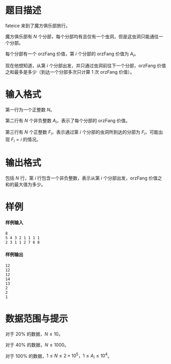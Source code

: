 
# 题目描述

fateice 来到了魔方俱乐部旅行。

魔方俱乐部有 $N$ 个分部，每个分部均有且仅有一个虫洞，但是这虫洞只能通往一个分部。

每个分部有一个 orzFang 价值，第 $i$ 个分部的 orzFang 价值为 $A_i$。

现在他想知道，从第 $i$ 个分部出发，并只通过虫洞前往下一个分部，orzFang 价值之和最多是多少（到达一个分部多次只计算 $1$ 次 orzFang 价值）。

# 输入格式

第一行为一个正整数 $N$。

第二行有 $N$ 个非负整数 $A_i$，表示了每个分部的 orzFang 价值。

第三行有 $N$ 个正整数 $F_i$，表示通过第 $i$ 个分部的虫洞所到达的分部为 $F_i$，可能出现 $F_i=i$ 的情况。

# 输出格式

包括 $N$ 行，第 $i$ 行包含一个非负整数，表示从第 $i$ 个分部出发，orzFang 价值之和的最大值为多少。

# 样例

#### 样例输入
```plain
8
5 4 3 2 1 1 1 1
2 3 1 1 2 7 6 8
```
#### 样例输出
```plain
12
12
12
14
13
2
2
1
```

# 数据范围与提示

对于 $20\%$ 的数据，$N\le 10$。

对于 $40\%$ 的数据，$N\le 1000$。

对于 $100\%$ 的数据，$1\le N\le 2\times 10^5，1\le A_i\le 10^4$。

